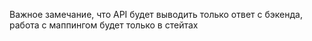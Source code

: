 Важное замечание, что API будет выводить только ответ с бэкенда, работа с маппингом будет только в стейтах
